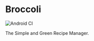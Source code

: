 # Broccoli

![Android CI](https://github.com/flauschtrud/broccoli/workflows/Android%20CI/badge.svg)

The Simple and Green Recipe Manager.
